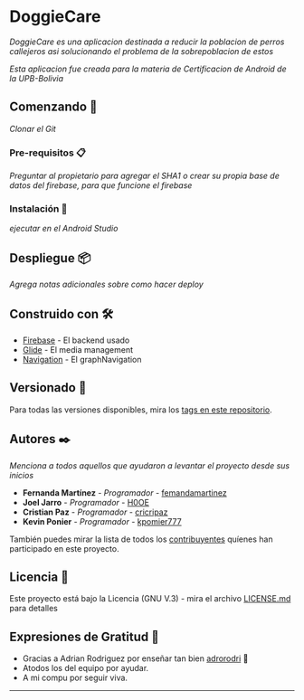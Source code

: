 # DoggieCare

_DoggieCare es una aplicacion destinada a reducir la poblacion de perros callejeros asi solucionando el problema de la sobrepoblacion de estos_

_Esta aplicacion fue creada para la materia de Certificacion de Android de la UPB-Bolivia_


## Comenzando 🚀

_Clonar el Git_


### Pre-requisitos 📋

_Preguntar al propietario para agregar el SHA1 o crear su propia base de datos del firebase, para que funcione el firebase_

### Instalación 🔧

_ejecutar en el Android Studio_


## Despliegue 📦

_Agrega notas adicionales sobre como hacer deploy_

## Construido con 🛠️

* [Firebase](https://firebase.google.com/) - El backend usado
* [Glide](https://github.com/bumptech/glide) - El media management
* [Navigation](https://github.com/topics/jetpack-compose-navigation) - El graphNavigation


## Versionado 📌

 Para todas las versiones disponibles, mira los [tags en este repositorio](https://github.com/cricripaz/DoggieCare/tags).

## Autores ✒️

_Menciona a todos aquellos que ayudaron a levantar el proyecto desde sus inicios_

* **Fernanda Martínez** - *Programador* - [femandamartinez](https://github.com/femandamartinez)
* **Joel Jarro** - *Programador* - [H0OE](https://github.com/H0OE)
* **Cristian Paz** - *Programador* - [cricripaz](https://github.com/cricripaz)
* **Kevin Ponier** - *Programador* - [kpomier777](https://github.com/kpomier777)



También puedes mirar la lista de todos los [contribuyentes](https://github.com/your/project/contributors) quíenes han participado en este proyecto. 

## Licencia 📄

Este proyecto está bajo la Licencia (GNU V.3) - mira el archivo [LICENSE.md](LICENSE.md) para detalles

## Expresiones de Gratitud 🎁

* Gracias a Adrian Rodriguez por enseñar tan bien [adrorodri](https://github.com/adrorodri) 📢
* Atodos los del equipo por ayudar. 
* A mi compu por seguir viva.



---
